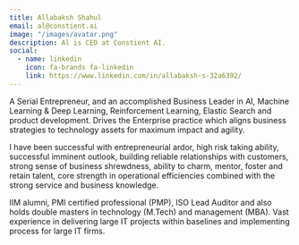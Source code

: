 ```yaml
---
title: Allabaksh Shahul
email: al@constient.ai
image: "/images/avatar.png"
description: Al is CEO at Constient AI.
social:
  - name: linkedin
    icon: fa-brands fa-linkedin
    link: https://www.linkedin.com/in/allabaksh-s-32a6392/
---
```


A Serial Entrepreneur, and an accomplished Business Leader in AI, Machine Learning & Deep Learning, Reinforcement Learning, Elastic Search and product development. Drives the Enterprise practice which aligns business strategies to technology assets for maximum impact and agility.

I have been successful with entrepreneurial ardor, high risk taking ability, successful imminent outlook, building reliable relationships with customers, strong sense of business shrewdness, ability to charm, mentor, foster and retain talent, core strength in operational efficiencies combined with the strong service and business knowledge.

IIM alumni, PMI certified professional (PMP), ISO Lead Auditor and also holds double masters in technology (M.Tech) and management (MBA). Vast experience in delivering large IT projects within baselines and implementing process for large IT firms.
